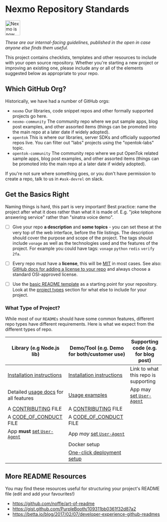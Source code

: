 # Nexmo Repository Standards

<img src="https://developer.nexmo.com/assets/images/Vonage_Nexmo.svg" height="48px" alt="Nexmo is now known as Vonage" />

_These are our internal-facing guidelines, published in the open in case anyone else finds them useful._

This project contains checklists, templates and other resources to include with your open source repository. Whether you're starting a new project or improving an existing one, please include any or all of the elements suggested below as appropriate to your repo.

## Which GitHub Org?

Historically, we have had a number of GitHub orgs:

- `nexmo` Our libraries, code snippet repos and other formally supported projects go here.
- `nexmo-community` The community repo where we put sample apps, blog post examples, and other assorted items (things can be promoted into the main repo at a later date if widely adopted).
- `opentok` This is where our libraries, server SDKs and officially supported repos live. You can filter out "labs" projects using the "opentok-labs" topic.
- `opentok-community` The community repo where we put OpenTok related sample apps, blog post examples, and other assorted items (things can be promoted into the main repo at a later date if widely adopted).

If you're not sure where something goes, or you don't have permission to create a repo, talk to us in `#ask-devrel` on slack.

## Get the Basics Right

Naming things is hard, this part is very important! Best practice: name the project after what it does rather than what it is made of. E.g. "joke telephone answering service" rather than "sinatra voice demo".

- [ ] Give your repo **a description** and **some topics** - you can set these at the very top of the web interface, before the file listings. The description should cover the purpose and scope of the project. The tags should include `vonage` as well as the technologies used and the features of the project. For example you could have tags: `vonage` `python` `redis` `verify` `2fa`.

- [ ] Every repo must have a **license**, this will be [MIT](https://opensource.org/licenses/MIT) in most cases. See also: [GitHub docs for adding a license to your repo](https://help.github.com/en/articles/adding-a-license-to-a-repository) and always choose a standard OSI-approved license.

- [ ] Use the [basic README template](basic-readme-template.md) as a starting point for your repository. Look at the [project types](#what-type-of-project) section for what else to include for your project.

### What Type of Project?

While most of our `READMEs` should have some common features, different repo types have different requirements. Here is what we expect from the different types of repo.

| Library (e.g Node.js lib)                                        | Demo/Tool (e.g. Demo for both/customer use)                    | Supporting code (e.g. for blog post)          |
| --------------------------------------------------------------- | --------------------------------------------------------------- | --------------------------------------------- |
| [Installation instructions](write-installation-instructions.md) | [Installation instructions](write-installation-instructions.md) | Link to what this repo is supporting          |
| Detailed [usage docs](write-usage-docs.md) for all features     | [Usage examples](write-usage-docs.md)                           | App may [set `User-Agent`](set-user-agent.md) |
| A [CONTRIBUTING](contributing-template.md) FILE                 | A [CONTRIBUTING](contributing-template.md) FILE                 |
| A [CODE_OF_CONDUCT](code-of-conduct-template.md) FILE           | A [CODE_OF_CONDUCT](code-of-conduct-template.md) FILE           |
| App **must** [set `User-Agent`](set-user-agent.md)              | App _may_ [set `User-Agent`](set-user-agent.md)                 |
| &nbsp;                                                          | Docker setup                                                    |
| &nbsp;                                                          | [One-click deployment setup](one-click-deploy.md)               |

## More README Resources

You may find these resources useful for structuring your project's README file (edit and add your favourites!)

- https://github.com/noffle/art-of-readme
- https://gist.github.com/PurpleBooth/109311bb0361f32d87a2
- https://betta.io/blog/2017/02/07/developer-experience-github-readmes
